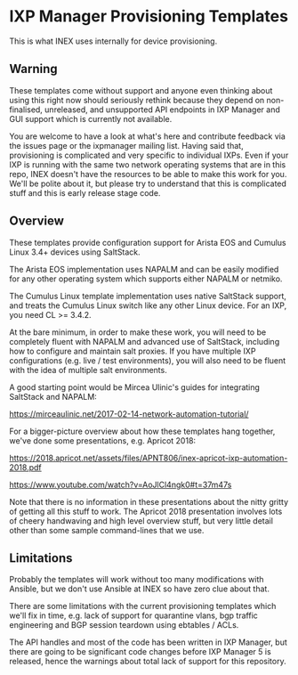 # IXP Manager Provisioning Templates

This is what INEX uses internally for device provisioning.

## Warning

These templates come without support and anyone even thinking about using
this right now should seriously rethink because they depend on
non-finalised, unreleased, and unsupported API endpoints in IXP Manager and
GUI support which is currently not available.

You are welcome to have a look at what's here and contribute feedback via
the issues page or the ixpmanager mailing list.  Having said that,
provisioning is complicated and very specific to individual IXPs.  Even if
your IXP is running with the same two network operating systems that are in
this repo, INEX doesn't have the resources to be able to make this work for
you.  We'll be polite about it, but please try to understand that this is
complicated stuff and this is early release stage code.

## Overview

These templates provide configuration support for Arista EOS and Cumulus
Linux 3.4+ devices using SaltStack.

The Arista EOS implementation uses NAPALM and can be easily modified for any
other operating system which supports either NAPALM or netmiko.

The Cumulus Linux template implementation uses native SaltStack support, and
treats the Cumulus Linux switch like any other Linux device.  For an IXP,
you need CL >= 3.4.2.

At the bare minimum, in order to make these work, you will need to be
completely fluent with NAPALM and advanced use of SaltStack, including how
to configure and maintain salt proxies.  If you have multiple IXP
configurations (e.g.  live / test environments), you will also need to be
fluent with the idea of multiple salt environments.

A good starting point would be Mircea Ulinic's guides for integrating
SaltStack and NAPALM:

https://mirceaulinic.net/2017-02-14-network-automation-tutorial/

For a bigger-picture overview about how these templates hang together, we've
done some presentations, e.g. Apricot 2018:

https://2018.apricot.net/assets/files/APNT806/inex-apricot-ixp-automation-2018.pdf

https://www.youtube.com/watch?v=AoJlCl4ngk0#t=37m47s

Note that there is no information in these presentations about the nitty
gritty of getting all this stuff to work.  The Apricot 2018 presentation
involves lots of cheery handwaving and high level overview stuff, but very
little detail other than some sample command-lines that we use.

## Limitations

Probably the templates will work without too many modifications with
Ansible, but we don't use Ansible at INEX so have zero clue about that.

There are some limitations with the current provisioning templates which
we'll fix in time, e.g.  lack of support for quarantine vlans, bgp
traffic engineering and BGP session teardown using ebtables / ACLs.

The API handles and most of the code has been written in IXP Manager, but
there are going to be significant code changes before IXP Manager 5 is
released, hence the warnings about total lack of support for this
repository.

